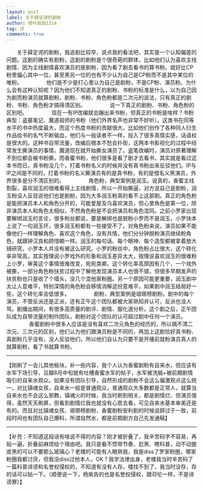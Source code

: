 ```yaml
---
layout: post
label: 关于薛定谔的剧粉
author: 荷叶田田1314
tag: 评
comments: true
---
```


　　关于薛定谔的剧粉，我追剧比较早，说点我的看法吧，其实是一个认知偏差的问题。这剧的确实有剧粉，这剧的剧粉是个很奇葩的群体，比如他们认为喜欢主线剧情、因为主线剧情喜欢演员的是剧粉，因为看了剧去看书的算书粉。就好比CP粉里偏心其中一位，甚至黑另一位的也有不少认为自己是CP粉而不是其中某位的唯粉。
　　
　　他们是不少是打心里认为自己是剧粉，不是CP粉、演员粉。为什么会有这种认知呢？因为他们不知道真正的剧粉、书粉的标准是什么，以为自己因为剧而粉演员就算剧粉。剧粉、书粉、角色粉都是二次元的说法，只有真正的剧粉、书粉、角色粉才搞得清区别。
　　
　　说一下真正的剧粉、书粉、角色粉的区别吧。
　　
　　现在一有IP改编就会蹦出来书粉，但真正的书粉是啥样？书粉典型：盗墓笔记、魔道祖师的书粉（他们外界名声也非常不好听）。这类书在同等水平的书中热度最大，而这个热度书粉的贡献很大，比如他们创作了各种同人衍生作品给书的名气不断输血，他们与一般读者不一样，投入了很多真情实感，话语权是很大的。这种书自带流量，改编后根本不愁会扑街，这两本书影视化的过程中经常发生撕演员的事情，魔道现在就开始撕女演员了。盗笔改编时，演员对原著理解不到位都会被书粉撕。而香蜜书粉，他们很多是看了剧才去看书，其实就是看过这本书而已，真书粉没几个，打着书粉名义的时候并没有真书粉出来反驳他们。IP与IP之间是不同的，打着书粉的名义撕演员有的是真书粉，有的是借名义黑演员，外界很多是分不清区别的。
　　
　　角色粉，典型案例是润玉。说真的，香蜜主线割裂，喜欢润玉的很难看得上主线剧情，所以一开始撕逼，对方说自己是剧粉，润玉粉没人反驳说他们也是剧粉，因为大多润玉粉真的看不上这部剧。真正的角色粉是能把演员本人和角色分开的，可能爱屋及乌喜欢演员，但心里角色是第一位，除非演员本人和角色太相似，不然角色粉是不会把演员和角色混同。之前小罗家出现要解绑润玉的言论，很多粉丝都说，要是解绑也是脱粉小罗而不是润玉，小罗快本上说了一句润玉坏，很多润玉粉都有一些接受不了。对角色粉来说，演员如果不能像他们一样理解角色、喜欢这个角色，没有共情，他们分分钟脱粉演员继续粉角色，就跟钟汉良和顾惜朝一样。润玉的每句话、每个眼神、每个造型都被拿着放大镜研究，小罗本人并没有被这么研究。小罗的粉丝中，角色粉占比很大，这个转化率非常高，其实按理说小罗戏外的形象和润玉差异太大，按理说喜欢润玉的很难粉上小罗，审美这个事情很难改变，宛宛类卿。这个转化率高原因有几个，一个戏外被撕，一部分角色粉扶贫过程中了解他发现演员本人也很不错，但很多早期发声的扶贫粉也只是收了个墙头，没几个混他家粉圈。另一个原因可能更重要，润玉剧中太让人意难平，特别深情的角色粉会移情消解这份意难平，如果剧中润玉结局好一些，这个转化率会低很多。
　　
　　剧粉，典型案例是琅琊榜剧粉。剧中的每个演员，不管反派还是正派，还有正午这个团队都被大家熟知并认可，反派也没人骂。剧播出期间，有很多高质量的剧评、剧情、服化道分析。这个剧之后，正午团队成为自带流量的制作团队，剧粉对这个团队的认可超过剧中任何一个演员。
　　
　　香蜜剧粉中很多人应该是没有喜欢二次元角色的经历的，所以搞不清二次元、三次元的区别，他们认为他们跟演员粉是不同的，再加上这剧恰好真书粉、真剧粉几乎没有，没人反驳他们，所以他们自认为只要不是开播前就粉演员真人的就算剧粉，看了书就算书粉。

---

【刚刷了一会儿其他板块，补一些内容，我个人认为香蜜剧粉有自来水，但应该有水军下场引导，豆瓣8月中旬就有吐槽香蜜水军的帖子，水军被洗脑+被前期剧情吸引的自来水观众。如果没有团队引导，自然形成的剧粉不会这么偏激观点这么统一，对比镇魂女孩，自来水一般是普通观众，普通观众大多数都是正常人，就算当自来水也不会这么邪教，镇魂火的时候，我当时刷到相关，都是剧情烂、但演员值得，虽然天天刷屏，但看到剧情烂我也就没有心思去看，可见自来水基本审美还是有的。而且对比镇魂女孩、琅琊榜剧粉，香蜜剧粉安利剧的时候说辞过于一致，前段时间也有团队自己爆料，所谓自然水，都是前期剧方自己先发通稿】

---

【补充：不知道这段话有啥说不得的内容？刚才被折叠了，我辛苦码字不容易，再贴一遍，折叠前麻烦给个理由吧。我只是看不惯带节奏、尬黑、瞎科普，动不动披皮黑的可以不要那么玻璃心？老楼的可能有人眼熟我，我是diss了罗家粉圈，哪家粉圈我都讨厌，但我没diss过他本人，OK？我学法律出身，老楼我当时辛苦码了一篇科普诽谤和名誉权侵权的，不知道有没有人存，楼找不到了，我当时没存，存的话可以贴一下。（顺便说一下，杨紫告的也是名誉权侵权，跟邓伦一样，不是诽谤罪）】